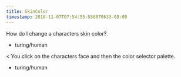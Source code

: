 ```yaml
---
title: SkinColor
timestamp: 2016-11-07T07:54:55.036070633-08:00
---
```


How do I change a characters skin color?
* turing/human

< You click on the characters face and then the color selector palette.
* turing/human
